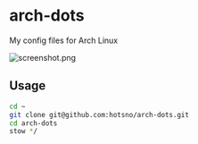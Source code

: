 # arch-dots
My config files for Arch Linux

![screenshot.png](./screenshot.png)

## Usage
```sh
cd ~
git clone git@github.com:hotsno/arch-dots.git
cd arch-dots
stow */
```

